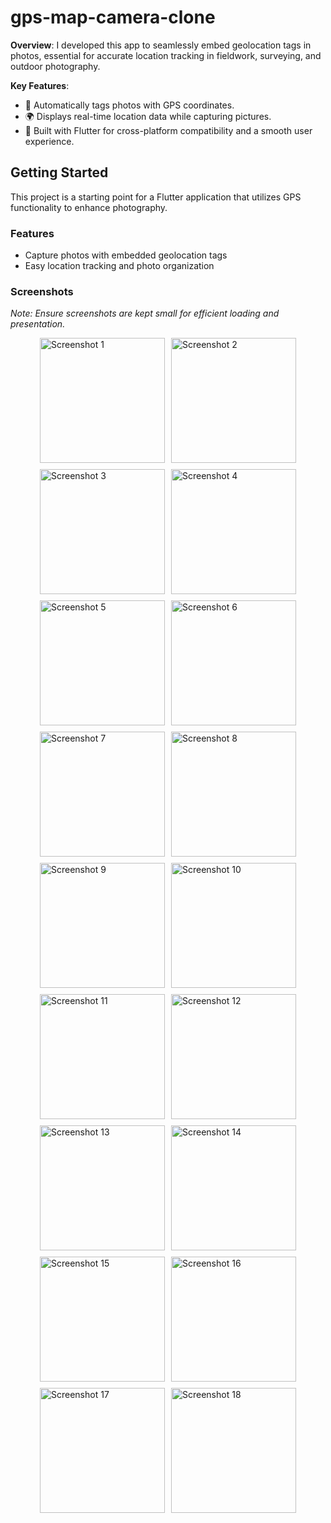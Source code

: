 # gps-map-camera-clone

**Overview**: 
I developed this app to seamlessly embed geolocation tags in photos, essential for accurate location tracking in fieldwork, surveying, and outdoor photography.

**Key Features**:
- 📸 Automatically tags photos with GPS coordinates.
- 🌍 Displays real-time location data while capturing pictures.
- 🚀 Built with Flutter for cross-platform compatibility and a smooth user experience.

## Getting Started

This project is a starting point for a Flutter application that utilizes GPS functionality to enhance photography.

### Features

- Capture photos with embedded geolocation tags
- Easy location tracking and photo organization

### Screenshots
*Note: Ensure screenshots are kept small for efficient loading and presentation.*

<div style="display: flex; flex-wrap: wrap; justify-content: center; gap: 10px;">
    <img src="./app_screenshots/01.jpg" alt="Screenshot 1" width="200" />
    <img src="./app_screenshots/02.jpg" alt="Screenshot 2" width="200" />
    <img src="./app_screenshots/03.jpg" alt="Screenshot 3" width="200" />
    <img src="./app_screenshots/04.jpg" alt="Screenshot 4" width="200" />
    <img src="./app_screenshots/05.jpg" alt="Screenshot 5" width="200" />
    <img src="./app_screenshots/06.jpg" alt="Screenshot 6" width="200" />
    <img src="./app_screenshots/07.jpg" alt="Screenshot 7" width="200" />
    <img src="./app_screenshots/08.jpg" alt="Screenshot 8" width="200" />
    <img src="./app_screenshots/09.jpg" alt="Screenshot 9" width="200" />
    <img src="./app_screenshots/10.jpg" alt="Screenshot 10" width="200" />
    <img src="./app_screenshots/11.jpg" alt="Screenshot 11" width="200" />
    <img src="./app_screenshots/12.jpg" alt="Screenshot 12" width="200" />
    <img src="./app_screenshots/13.jpg" alt="Screenshot 13" width="200" />
    <img src="./app_screenshots/14.jpg" alt="Screenshot 14" width="200" />
    <img src="./app_screenshots/15.jpg" alt="Screenshot 15" width="200" />
    <img src="./app_screenshots/16.jpg" alt="Screenshot 16" width="200" />
    <img src="./app_screenshots/17.jpg" alt="Screenshot 17" width="200" />
    <img src="./app_screenshots/18.jpg" alt="Screenshot 18" width="200" />
</div>
